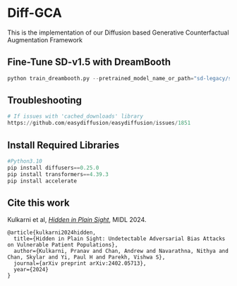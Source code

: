 # Diff-GCA
This is the implementation of our Diffusion based Generative Counterfactual Augmentation Framework

## Fine-Tune SD-v1.5 with DreamBooth
```python
python train_dreambooth.py --pretrained_model_name_or_path="sd-legacy/stable-diffusion-v1-5" --instance_data_dir="../CXR/datasets/rsna/" --output_dir="saved_models/" --instance_prompt="photo of a Chest X-ray" --resolution=512 --train_batch_size=1 --gradient_accumulation_steps=1 --learning_rate=5e-6 --lr_scheduler="constant" --lr_warmup_steps=0 --max_train_steps=4000
```

## Troubleshooting
```python
# If issues with 'cached_downloads' library
https://github.com/easydiffusion/easydiffusion/issues/1851
```

## Install Required Libraries
```python
#Python3.10
pip install diffusers==0.25.0
pip install transformers==4.39.3
pip install accelerate
```

## Cite this work
Kulkarni et al, [*Hidden in Plain Sight*](https://arxiv.org/abs/2402.05713), MIDL 2024.
```
@article{kulkarni2024hidden,
  title={Hidden in Plain Sight: Undetectable Adversarial Bias Attacks on Vulnerable Patient Populations},
  author={Kulkarni, Pranav and Chan, Andrew and Navarathna, Nithya and Chan, Skylar and Yi, Paul H and Parekh, Vishwa S},
  journal={arXiv preprint arXiv:2402.05713},
  year={2024}
}
